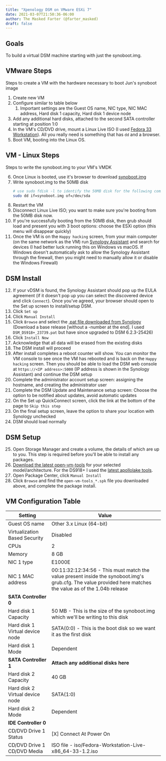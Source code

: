 ```yaml
---
title: "Xpenology DSM on VMware ESXi 7"
date: 2021-03-07T21:50:36-06:00
author: The Masked Farter (@farter_masked)
draft: false
---
```


## Goals

To build a virtual DSM machine starting with just the synoboot.img.

## VMware Steps

Steps to create a VM with the hardware necessary to boot Jun's synoboot image

1. Create new VM
2. Configure similar to table below
    1. Important settings are the Guest OS name, NIC type, NIC MAC address, Hard disk 1 capacity, Hard disk 1 device node
3. Add any additional hard disks, attached to the second SATA controller starting at position 1:0
4. In the VM's CD/DVD drive, mount a Linux Live ISO (I used [Fedora 33 Workstation](https://getfedora.org/en/workstation/download/)). All you really need is something that has `dd` and a browser.
5. Boot VM, booting into the Linux OS.

## VM - Linux Steps

Steps to write the synoboot.img to your VM's VMDK

6. Once Linux is booted, use it's browser to download [synoboot.img](https://xpenology.com/forum/topic/12952-dsm-62-loader/)
7. Write synoboot.img to the 50MB disk
    ```bash
    # use sudo fdisk -l to identify the 50MB disk for the following command
    sudo dd if=synoboot.img of=/dev/sda
    ```
8. Restart the VM
9. Disconnect Linux Live ISO; you want to make sure you're booting from the 50MB disk now.
10. If you're successfully booting from the 50MB disk, then grub should load and present you with 3 boot options: choose the ESXi option (this menu will disappear quickly)
11. Once the VM is on the `Happy hacking` screen, from your main computer (on the same network as the VM) run [Synology Assistant](https://www.synology.com/en-us/support/download/DS918+#utilities) and search for devices (I had better luck running this on Windows vs macOS. If Windows doesn't automatically ask to allow the Synology Assistant through the firewall, then you might need to manually allow it or disable the Windows Firewall)

## DSM Install

12. If your vDSM is found, the Synology Assistant should pop up the EULA agreement (if it doesn't pop up you can select the discovered device and click `Connect`). Once you've agreed, your browser should open to the Set up screen to install/setup DSM.
13. Click `Set up`
14. Click `Manual Install`
15. Click `Browse` and select the [.pat file downloaded from Synology](https://archive.synology.com/download/Os/DSM) (Download a base release \[without a -number at the end\]. I used `DSM_DS918+_23739.pat` but have since upgraded to DSM 6.2.3-25426)
16. Click `Install Now`
17. Acknowledge that all data will be erased from the existing disks
18. The DSM install will proceed
19. After install completes a reboot counter will show. You can monitor the VM console to see once the VM has rebooted and is back on the `Happy hacking` screen. Then you should be able to load the DSM web console at `https://<IP address>:5000` (IP address is shown in the Synology Assistant) and continue the DSM setup
20. Complete the administrator account setup screen: assigning the hostname, and creating the administrator user
21. Complete the DSM Update and Maintenance setup screen: Choose the option to be notified about updates, avoid automatic updates
22. On the Set up QuickConnect screen, click the link at the bottom of the page to `Skip this step`
23. On the final setup screen, leave the option to share your location with Synology unchecked
24. DSM should load normally

## DSM Setup

25. Open Storage Manager and create a volume, the details of which are up to you. This step is required before you'll be able to install any packages.
26. [Download the latest open-vm-tools](https://github.com/leonardw/synology-open-vm-tools/releases/) for your selected model/architecture. For the DS918+ I used the [latest apollolake tools](https://github.com/leonardw/synology-open-vm-tools/releases/download/release-11.0.1-1/open-vm-tools_apollolake-6.1_11.0.1-1.spk).
27. Open Package Center, click `Manual Install`
28. Click `Browse` and find the `open-vm-tools_*.spk` file you downloaded above, and complete the package install.

## VM Configuration Table

| Setting                         | Value                                                    |
|---------------------------------|----------------------------------------------------------|
| Guest OS name                   | Other 3.x Linux (64-bit)                                 |
| Virtualization Based Security   | Disabled                                                 |
| CPUs                            | 2                                                        |
| Memory                          | 8 GB                                                     |
| NIC 1 type	                  | E1000E                                                   |
| NIC 1 MAC address               | 00:11:32:12:34:56 - This must match the value present inside the synoboot.img's grub.cfg. The value provided here matches the value as of the 1.04b release |
| **SATA Controller 0**           |                                                          |
| Hard disk 1 Capacity	          | 50 MB - This is the size of the synoboot.img which we'll be writing to this disk |
| Hard disk 1 Virtual device node | SATA(0:0) - This is the boot disk so we want it as the first disk |
| Hard disk 1 Mode                | Dependent                                                |
| **SATA Controller 1**           | **Attach any additional disks here**                     |
| Hard disk 2 Capacity            | 40 GB                                                    |
| Hard disk 2 Virtual device node | SATA(1:0)                                                |
| Hard disk 2 Mode                | Dependent                                                |
| **IDE Controller 0**            |                                                          |
| CD/DVD Drive 1 Status           | [X] Connect At Power On                                  |
| CD/DVD Drive 1 CD/DVD Media     | ISO file - iso/Fedora-Workstation-Live-x86_64-33-1.2.iso |